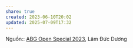 ```yaml
---
share: true
created: 2023-06-10T20:02
updated: 2025-07-09T17:32
---
```

Nguồn:: [ABG Open Special 2023](ABG%20Open%20Special%202023.md), Lâm Đức Dương
